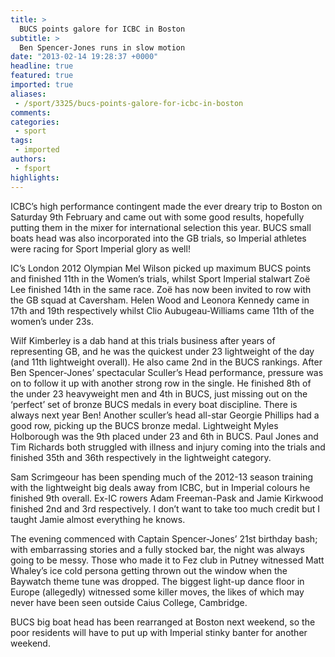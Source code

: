 ```yaml
---
title: >
  BUCS points galore for ICBC in Boston
subtitle: >
  Ben Spencer-Jones runs in slow motion
date: "2013-02-14 19:28:37 +0000"
headline: true
featured: true
imported: true
aliases:
 - /sport/3325/bucs-points-galore-for-icbc-in-boston
comments:
categories:
 - sport
tags:
 - imported
authors:
 - fsport
highlights:
---
```


ICBC’s high performance contingent made the ever dreary trip to Boston on Saturday 9th February and came out with some good results, hopefully putting them in the mixer for international selection this year. BUCS small boats head was also incorporated into the GB trials, so Imperial athletes were racing for Sport Imperial glory as well!

IC’s London 2012 Olympian Mel Wilson picked up maximum BUCS points and finished 11th in the Women’s trials, whilst Sport Imperial stalwart Zoë Lee finished 14th in the same race. Zoë has now been invited to row with the GB squad at Caversham. Helen Wood and Leonora Kennedy came in 17th and 19th respectively whilst Clio Aubugeau-Williams came 11th of the women’s under 23s.

Wilf Kimberley is a dab hand at this trials business after years of representing GB, and he was the quickest under 23 lightweight of the day (and 11th lightweight overall). He also came 2nd in the BUCS rankings. After Ben Spencer-Jones’ spectacular Sculler’s Head performance, pressure was on to follow it up with another strong row in the single. He finished 8th of the under 23 heavyweight men and 4th in BUCS, just missing out on the ‘perfect’ set of bronze BUCS medals in every boat discipline. There is always next year Ben! Another sculler’s head all-star Georgie Phillips had a good row, picking up the BUCS bronze medal. Lightweight Myles Holborough was the 9th placed under 23 and 6th in BUCS. Paul Jones and Tim Richards both struggled with illness and injury coming into the trials and finished 35th and 36th respectively in the lightweight category.

Sam Scrimgeour has been spending much of the 2012-13 season training with the lightweight big deals away from ICBC, but in Imperial colours he finished 9th overall. Ex-IC rowers Adam Freeman-Pask and Jamie Kirkwood finished 2nd and 3rd respectively. I don’t want to take too much credit but I taught Jamie almost everything he knows.

The evening commenced with Captain Spencer-Jones’ 21st birthday bash; with embarrassing stories and a fully stocked bar, the night was always going to be messy. Those who made it to Fez club in Putney witnessed Matt Whaley’s ice cold persona getting thrown out the window when the Baywatch theme tune was dropped. The biggest light-up dance floor in Europe (allegedly) witnessed some killer moves, the likes of which may never have been seen outside Caius College, Cambridge.

BUCS big boat head has been rearranged at Boston next weekend, so the poor residents will have to put up with Imperial stinky banter for another weekend.
